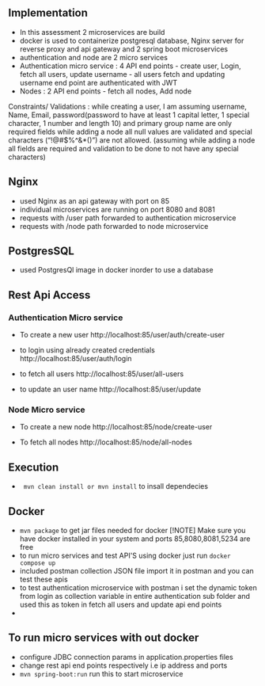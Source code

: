 ## Implementation
- In this assessment 2 microservices are build
- docker is used to containerize postgresql database, Nginx server for reverse proxy and api gateway and 2 spring boot microservices
- authentication and node are 2 micro services
- Authentication micro service : 4  API end points - create user, Login, fetch all users, update username  - all users fetch and updating username end point are authenticated with JWT
 - Nodes : 2 API end points - fetch all nodes, Add node
 
Constraints/ Validations  : 
while creating a user, I am assuming username, Name, Email, password(password to have  at least 1 capital letter, 1 special character, 1 number and length 10) and primary group name are only required fields
while adding a node all null values are validated and special characters (“!@#$%^&*()”) are not allowed. (assuming while adding a node all fields are required and validation to be done to not have any special characters)

## Nginx
- used Nginx as an api gateway with port on 85
- individual microservices are running on port 8080 and 8081
- requests with /user path forwarded to authentication microservice
- requests with /node path forwarded to node microservice

## PostgresSQL

- used PostgresQl image in docker inorder to use a database

## Rest Api Access

### Authentication Micro service
- To create a new user
http://localhost:85/user/auth/create-user 

- to login using already created credentials
http://localhost:85/user/auth/login

- to fetch all users
http://localhost:85/user/all-users

- to update an user name
http://localhost:85/user/update

### Node Micro service

- To create a new node
http://localhost:85/node/create-user

- To fetch all nodes
 http://localhost:85/node/all-nodes

## Execution 
- ``` mvn clean install or mvn install``` to insall dependecies 

## Docker 
- ```mvn package``` to get jar files needed for docker 
[!NOTE] Make sure you have docker installed in your system and ports 85,8080,8081,5234 are free
- to run micro services and test API'S using docker just run
```docker compose up```
- included  postman collection JSON file import it in postman and you can test these apis
- to test authentication microservice with postman i set the dynamic token from login as collection variable in entire authentication sub folder and used this as token in fetch all users and update api end points
- 
## To run micro services with out docker
- configure JDBC connection params in application.properties files 
- change rest api end points respectively i.e ip address and ports
- ```mvn spring-boot:run``` run this to start microservice

